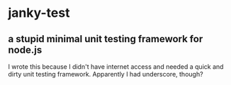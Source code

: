 janky-test
==========

a stupid minimal unit testing framework for node.js
---------------------------------------------------

I wrote this because I didn't have internet access and needed a quick and dirty unit testing framework.  Apparently I had underscore, though?